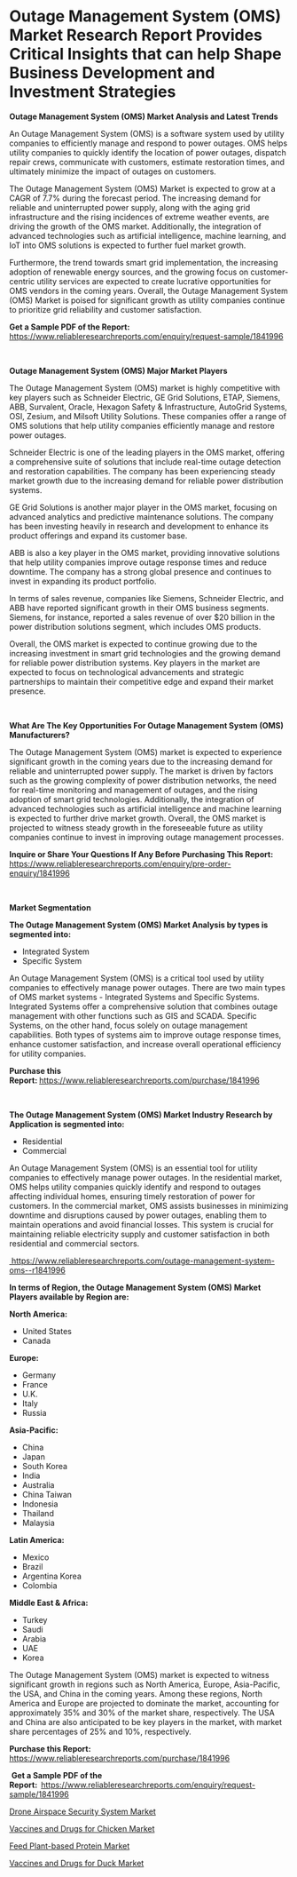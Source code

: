 <p><h1>Outage Management System (OMS) Market Research Report Provides Critical Insights that can help Shape Business Development and Investment Strategies</h1></p><p><strong>Outage Management System (OMS) Market Analysis and Latest Trends</strong></p>
<p><p>An Outage Management System (OMS) is a software system used by utility companies to efficiently manage and respond to power outages. OMS helps utility companies to quickly identify the location of power outages, dispatch repair crews, communicate with customers, estimate restoration times, and ultimately minimize the impact of outages on customers.</p><p>The Outage Management System (OMS) Market is expected to grow at a CAGR of 7.7% during the forecast period. The increasing demand for reliable and uninterrupted power supply, along with the aging grid infrastructure and the rising incidences of extreme weather events, are driving the growth of the OMS market. Additionally, the integration of advanced technologies such as artificial intelligence, machine learning, and IoT into OMS solutions is expected to further fuel market growth.</p><p>Furthermore, the trend towards smart grid implementation, the increasing adoption of renewable energy sources, and the growing focus on customer-centric utility services are expected to create lucrative opportunities for OMS vendors in the coming years. Overall, the Outage Management System (OMS) Market is poised for significant growth as utility companies continue to prioritize grid reliability and customer satisfaction.</p></p>
<p><strong>Get a Sample PDF of the Report:&nbsp;</strong> <a href="https://www.reliableresearchreports.com/enquiry/request-sample/1841996">https://www.reliableresearchreports.com/enquiry/request-sample/1841996</a></p>
<p>&nbsp;</p>
<p><strong>Outage Management System (OMS) Major Market Players</strong></p>
<p><p>The Outage Management System (OMS) market is highly competitive with key players such as Schneider Electric, GE Grid Solutions, ETAP, Siemens, ABB, Survalent, Oracle, Hexagon Safety & Infrastructure, AutoGrid Systems, OSI, Zesium, and Milsoft Utility Solutions. These companies offer a range of OMS solutions that help utility companies efficiently manage and restore power outages.</p><p>Schneider Electric is one of the leading players in the OMS market, offering a comprehensive suite of solutions that include real-time outage detection and restoration capabilities. The company has been experiencing steady market growth due to the increasing demand for reliable power distribution systems.</p><p>GE Grid Solutions is another major player in the OMS market, focusing on advanced analytics and predictive maintenance solutions. The company has been investing heavily in research and development to enhance its product offerings and expand its customer base.</p><p>ABB is also a key player in the OMS market, providing innovative solutions that help utility companies improve outage response times and reduce downtime. The company has a strong global presence and continues to invest in expanding its product portfolio.</p><p>In terms of sales revenue, companies like Siemens, Schneider Electric, and ABB have reported significant growth in their OMS business segments. Siemens, for instance, reported a sales revenue of over $20 billion in the power distribution solutions segment, which includes OMS products.</p><p>Overall, the OMS market is expected to continue growing due to the increasing investment in smart grid technologies and the growing demand for reliable power distribution systems. Key players in the market are expected to focus on technological advancements and strategic partnerships to maintain their competitive edge and expand their market presence.</p></p>
<p>&nbsp;</p>
<p><strong>What Are The Key Opportunities For Outage Management System (OMS) Manufacturers?</strong></p>
<p><p>The Outage Management System (OMS) market is expected to experience significant growth in the coming years due to the increasing demand for reliable and uninterrupted power supply. The market is driven by factors such as the growing complexity of power distribution networks, the need for real-time monitoring and management of outages, and the rising adoption of smart grid technologies. Additionally, the integration of advanced technologies such as artificial intelligence and machine learning is expected to further drive market growth. Overall, the OMS market is projected to witness steady growth in the foreseeable future as utility companies continue to invest in improving outage management processes.</p></p>
<p><strong>Inquire or Share Your Questions If Any Before Purchasing This Report:</strong> <a href="https://www.reliableresearchreports.com/enquiry/pre-order-enquiry/1841996">https://www.reliableresearchreports.com/enquiry/pre-order-enquiry/1841996</a></p>
<p>&nbsp;</p>
<p><strong>Market Segmentation</strong></p>
<p><strong>The Outage Management System (OMS) Market Analysis by types is segmented into:</strong></p>
<p><ul><li>Integrated System</li><li>Specific System</li></ul></p>
<p><p>An Outage Management System (OMS) is a critical tool used by utility companies to effectively manage power outages. There are two main types of OMS market systems - Integrated Systems and Specific Systems. Integrated Systems offer a comprehensive solution that combines outage management with other functions such as GIS and SCADA. Specific Systems, on the other hand, focus solely on outage management capabilities. Both types of systems aim to improve outage response times, enhance customer satisfaction, and increase overall operational efficiency for utility companies.</p></p>
<p><strong>Purchase this Report:&nbsp;</strong><a href="https://www.reliableresearchreports.com/purchase/1841996">https://www.reliableresearchreports.com/purchase/1841996</a></p>
<p>&nbsp;</p>
<p><strong>The Outage Management System (OMS) Market Industry Research by Application is segmented into:</strong></p>
<p><ul><li>Residential</li><li>Commercial</li></ul></p>
<p><p>An Outage Management System (OMS) is an essential tool for utility companies to effectively manage power outages. In the residential market, OMS helps utility companies quickly identify and respond to outages affecting individual homes, ensuring timely restoration of power for customers. In the commercial market, OMS assists businesses in minimizing downtime and disruptions caused by power outages, enabling them to maintain operations and avoid financial losses. This system is crucial for maintaining reliable electricity supply and customer satisfaction in both residential and commercial sectors.</p></p>
<p><a href="https://www.reliableresearchreports.com/outage-management-system-oms--r1841996">&nbsp;https://www.reliableresearchreports.com/outage-management-system-oms--r1841996</a></p>
<p><strong>In terms of Region, the Outage Management System (OMS) Market Players available by Region are:</strong></p>
<p>
    <p> <strong> North America: </strong>
        <ul>
            <li>United States</li>
            <li>Canada</li>
        </ul>
        </p> 
    <p> <strong> Europe: </strong>
        <ul>
            <li>Germany</li>
            <li>France</li>
            <li>U.K.</li>
            <li>Italy</li>
            <li>Russia</li>
        </ul>
        </p> 
    <p> <strong> Asia-Pacific: </strong>
        <ul>
            <li>China</li>
            <li>Japan</li>
            <li>South Korea</li>
            <li>India</li>
            <li>Australia</li>
            <li>China Taiwan</li>
            <li>Indonesia</li>
            <li>Thailand</li>
            <li>Malaysia</li>
        </ul>
        </p> 
    <p> <strong> Latin America: </strong>
        <ul>
            <li>Mexico</li>
            <li>Brazil</li>
            <li>Argentina Korea</li>
            <li>Colombia</li>
        </ul>
        </p> 
    <p> <strong> Middle East & Africa: </strong>
        <ul>
            <li>Turkey</li>
            <li>Saudi</li>
            <li>Arabia</li>
            <li>UAE</li>
            <li>Korea</li>
        </ul>
    </p>
    </p>
<p><p>The Outage Management System (OMS) market is expected to witness significant growth in regions such as North America, Europe, Asia-Pacific, the USA, and China in the coming years. Among these regions, North America and Europe are projected to dominate the market, accounting for approximately 35% and 30% of the market share, respectively. The USA and China are also anticipated to be key players in the market, with market share percentages of 25% and 10%, respectively.</p></p>
<p><strong>Purchase this Report: </strong><a href="https://www.reliableresearchreports.com/purchase/1841996">https://www.reliableresearchreports.com/purchase/1841996</a></p>
<p>&nbsp;<strong>Get a Sample PDF of the Report:&nbsp;&nbsp;</strong><a href="https://www.reliableresearchreports.com/enquiry/request-sample/1841996">https://www.reliableresearchreports.com/enquiry/request-sample/1841996</a></p>
<p><strong></strong></p>
<p><p><a href="https://medium.com/@diane.macle6776/drone-airspace-security-system-market-emerging-trends-and-future-prospects-for-period-from-2024-to-910a510d381e">Drone Airspace Security System Market</a></p><p><a href="https://github.com/RoccoManning/Market-Research-Report-List-6/blob/main/vaccines-and-drugs-for-chicken-market.md">Vaccines and Drugs for Chicken Market</a></p><p><a href="https://medium.com/@esmeraldaezzy1561/global-feed-plant-based-protein-market-status-2024-2031-and-forecast-by-region-product-end-7d5194b85c0a">Feed Plant-based Protein Market</a></p><p><a href="https://github.com/gulaimolin/Market-Research-Report-List-5/blob/main/vaccines-and-drugs-for-duck-market.md">Vaccines and Drugs for Duck Market</a></p></p>
